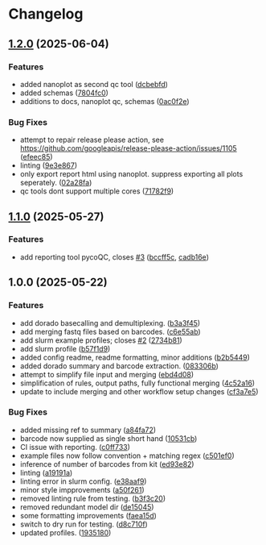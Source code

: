 # Changelog

## [1.2.0](https://github.com/MPUSP/snakemake-ont-basecalling/compare/v1.1.0...v1.2.0) (2025-06-04)


### Features

* added nanoplot as second qc tool ([dcbebfd](https://github.com/MPUSP/snakemake-ont-basecalling/commit/dcbebfd96f281057a95880deaa2690671d62c16e))
* added schemas ([7804fc0](https://github.com/MPUSP/snakemake-ont-basecalling/commit/7804fc050f877158ad2a57a7ca7161a497f0a0a3))
* additions to docs, nanoplot qc, schemas ([0ac0f2e](https://github.com/MPUSP/snakemake-ont-basecalling/commit/0ac0f2e7eabaa06b3c36ed4dc6baa9718db8407e))


### Bug Fixes

* attempt to repair release please action, see https://github.com/googleapis/release-please-action/issues/1105 ([efeec85](https://github.com/MPUSP/snakemake-ont-basecalling/commit/efeec85584082fc0780433519160a0a054b30ae1))
* linting ([9e3e867](https://github.com/MPUSP/snakemake-ont-basecalling/commit/9e3e867043989cc035dd1f1b4ae76d77b89b20f8))
* only export report html using nanoplot. suppress exporting all plots seperately. ([02a28fa](https://github.com/MPUSP/snakemake-ont-basecalling/commit/02a28faa9aaa0968b904a90c1289cb04eba00460))
* qc tools dont support multiple cores ([71782f9](https://github.com/MPUSP/snakemake-ont-basecalling/commit/71782f9dcf6d72f2bb97f66a78ee2de9ba4a82e6))

## [1.1.0](https://github.com/MPUSP/snakemake-ont-basecalling/compare/v1.0.0...v1.1.0) (2025-05-27)


### Features

* add reporting tool pycoQC, closes [#3](https://github.com/MPUSP/snakemake-ont-basecalling/issues/3) ([bccff5c](https://github.com/MPUSP/snakemake-ont-basecalling/commit/bccff5cbcc8826b45c2d52da82a10fcc2055eda1), [cadb16e](https://github.com/MPUSP/snakemake-ont-basecalling/commit/cadb16e95a915f7abc2dfbd6e5d8064a801d571c))


## 1.0.0 (2025-05-22)


### Features

* add dorado basecalling and demultiplexing. ([b3a3f45](https://github.com/MPUSP/snakemake-ont-basecalling/commit/b3a3f45ad63741cf230cfacefeeceb5ccaf4ef61))
* add merging fastq files based on barcodes. ([c6e55ab](https://github.com/MPUSP/snakemake-ont-basecalling/commit/c6e55ab43b83ed56e0d0b10ee21e8b48db02ac44))
* add slurm example profiles; closes [#2](https://github.com/MPUSP/snakemake-ont-basecalling/issues/2) ([2734b81](https://github.com/MPUSP/snakemake-ont-basecalling/commit/2734b8195284267a133a45f9e29dfc118c68333c))
* add slurm profile ([b57f1d9](https://github.com/MPUSP/snakemake-ont-basecalling/commit/b57f1d9f5f43a7bfa87f46aa823aebcad1085577))
* added config readme, readme formatting, minor additions ([b2b5449](https://github.com/MPUSP/snakemake-ont-basecalling/commit/b2b5449cbf1d1656c0ef33ed36897412c104343f))
* added dorado summary and barcode extraction. ([083306b](https://github.com/MPUSP/snakemake-ont-basecalling/commit/083306bb1e0bebeb592ed6d2d7452e09ead3f79c))
* attempt to simplify file input and merging ([ebd4d08](https://github.com/MPUSP/snakemake-ont-basecalling/commit/ebd4d0810bab6e4b030706fe9d7d8801181a33e5))
* simplification of rules, output paths, fully functional merging ([4c52a16](https://github.com/MPUSP/snakemake-ont-basecalling/commit/4c52a16653d40942f6a3fcc950480650f5df746b))
* update to include merging and other workflow setup changes ([cf3a7e5](https://github.com/MPUSP/snakemake-ont-basecalling/commit/cf3a7e526827adba17094dfcf4c1f9a3c859b525))


### Bug Fixes

* added missing ref to summary ([a84fa72](https://github.com/MPUSP/snakemake-ont-basecalling/commit/a84fa7208aaf559cf0b4b727d0b4e819f9a130ce))
* barcode now supplied as single short hand ([10531cb](https://github.com/MPUSP/snakemake-ont-basecalling/commit/10531cb6f8ee4256e97abdcb39573e1ab6e6d5ac))
* CI issue with reporting. ([c0ff733](https://github.com/MPUSP/snakemake-ont-basecalling/commit/c0ff7332999b69baa66df5b2f632ab103f94b17d))
* example files now follow convention + matching regex ([c501ef0](https://github.com/MPUSP/snakemake-ont-basecalling/commit/c501ef0968ff9b3f2db20bcee0983312ad3e13e4))
* inference of number of barcodes from kit ([ed93e82](https://github.com/MPUSP/snakemake-ont-basecalling/commit/ed93e82303eb3f11c2433a05134cfdd0aec1f0a0))
* linting ([a19191a](https://github.com/MPUSP/snakemake-ont-basecalling/commit/a19191a254fffa482131573efa53c555812d1b05))
* linting error in slurm config. ([e38aaf9](https://github.com/MPUSP/snakemake-ont-basecalling/commit/e38aaf9e78bf01c3ec1cf3b457abb46575371037))
* minor style impprovements ([a50f261](https://github.com/MPUSP/snakemake-ont-basecalling/commit/a50f261c490733fc9d27994b7e8a2d69c33df8a8))
* removed linting rule from testing. ([b3f3c20](https://github.com/MPUSP/snakemake-ont-basecalling/commit/b3f3c20c51c2cd618ffd92392066bd61511cf599))
* removed redundant model dir ([de15045](https://github.com/MPUSP/snakemake-ont-basecalling/commit/de15045a0af590b972817533230c95c95d49d804))
* some formatting improvements ([faea15d](https://github.com/MPUSP/snakemake-ont-basecalling/commit/faea15d40f97e76b456b962977bd86799b8d9f94))
* switch to dry run for testing. ([d8c710f](https://github.com/MPUSP/snakemake-ont-basecalling/commit/d8c710f5d7a221948c485edaf1afc08736156478))
* updated profiles. ([1935180](https://github.com/MPUSP/snakemake-ont-basecalling/commit/1935180ac90366af3f1baeaf03636c2e4062e4f0))
